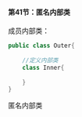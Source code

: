 #### 第41节：匿名内部类

成员内部类：

```java
public class Outer{
    
    //定义内部类
    class Inner{
        
    }
}
```

匿名内部类
